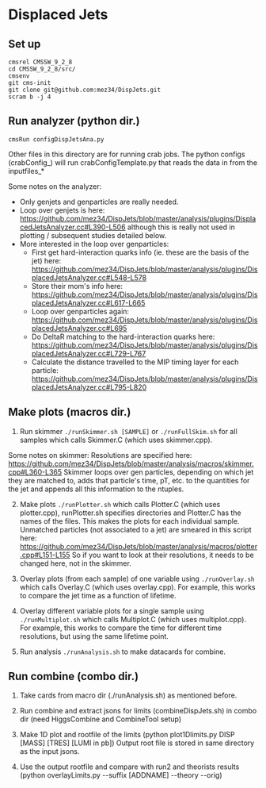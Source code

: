 # Displaced Jets 

## Set up
```
cmsrel CMSSW_9_2_8
cd CMSSW_9_2_8/src/
cmsenv
git cms-init
git clone git@github.com:mez34/DispJets.git
scram b -j 4
```

## Run analyzer (python dir.)
```
cmsRun configDispJetsAna.py
```
Other files in this directory are for running crab jobs. 
The python configs (crabConfig_) will run crabConfigTemplate.py that reads the data in from the inputfiles_* 

Some notes on the analyzer: 
- Only genjets and genparticles are really needed.
- Loop over genjets is here: https://github.com/mez34/DispJets/blob/master/analysis/plugins/DisplacedJetsAnalyzer.cc#L390-L506
  although this is really not used in plotting / subsequent studies detailed below.  
- More interested in the loop over genparticles: 
  * First get hard-interaction quarks info (ie. these are the basis of the jet) here:
  https://github.com/mez34/DispJets/blob/master/analysis/plugins/DisplacedJetsAnalyzer.cc#L548-L578
  * Store their mom's info here: 
  https://github.com/mez34/DispJets/blob/master/analysis/plugins/DisplacedJetsAnalyzer.cc#L617-L665
  * Loop over genparticles again: https://github.com/mez34/DispJets/blob/master/analysis/plugins/DisplacedJetsAnalyzer.cc#L695
  * Do DeltaR matching to the hard-interaction quarks here: 
  https://github.com/mez34/DispJets/blob/master/analysis/plugins/DisplacedJetsAnalyzer.cc#L729-L767
  * Calculate the distance travelled to the MIP timing layer for each particle:
  https://github.com/mez34/DispJets/blob/master/analysis/plugins/DisplacedJetsAnalyzer.cc#L795-L820

## Make plots (macros dir.)

1) Run skimmer `./runSkimmer.sh [SAMPLE]` or `./runFullSkim.sh` for all samples 
which calls Skimmer.C (which uses skimmer.cpp).

Some notes on skimmer: 
Resolutions are specified here: https://github.com/mez34/DispJets/blob/master/analysis/macros/skimmer.cpp#L360-L365
Skimmer loops over gen particles, depending on which jet they are matched to, adds that particle's time, pT, etc. to the quantities for the jet and appends all this information to the ntuples.

2) Make plots `./runPlotter.sh` which calls Plotter.C (which uses plotter.cpp),
runPlotter.sh specifies directories and Plotter.C has the names of the files. 
This makes the plots for each individual sample.
Unmatched particles (not associated to a jet) are smeared in this script here: https://github.com/mez34/DispJets/blob/master/analysis/macros/plotter.cpp#L151-L155
So if you want to look at their resolutions, it needs to be changed here, not in the skimmer.

3) Overlay plots (from each sample) of one variable using `./runOverlay.sh` which calls Overlay.C (which uses overlay.cpp). For example, this works to compare the jet time as a function of lifetime. 

4) Overlay different variable plots for a single sample using `./runMultiplot.sh` which calls Multiplot.C (which uses multiplot.cpp). For example, this works to compare the time for different time resolutions, but using the same lifetime point. 

5) Run analysis `./runAnalysis.sh` to make datacards for combine. 

## Run combine (combo dir.)

1) Take cards from macro dir (./runAnalysis.sh) as mentioned before.

2) Run combine and extract jsons for limits (combineDispJets.sh) in combo dir (need HiggsCombine and CombineTool setup)

3) Make 1D plot and rootfile of the limits (python plot1Dlimits.py DISP [MASS] [TRES] [LUMI in pb])
Output root file is stored in same directory as the input jsons.

4) Use the output rootfile and compare with run2 and theorists results (python overlayLimits.py --suffix [ADDNAME] --theory --orig)

